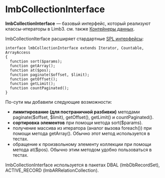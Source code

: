 # lmbCollectionInterface
**lmbCollectionInterface** — базовый интерфейс, который реализуют классы-итераторы в Limb3. см. также [Контейнеры данных](./data_containers.md).

lmbCollectionIterface расширяет стардартные [SPL интерфейсы](http://www.php.net/~helly/php/ext/spl/):

    interface lmbCollectionInterface extends Iterator, Countable, ArrayAccess
    {
      function sort($params);
      function getArray();
      function at($pos);
      function paginate($offset, $limit);
      function getOffset();
      function getLimit();
      function countPaginated();
    }

По-сути мы добавили следующие возможности:

* **лимитирование (для постраничной разбивки)** методами paginate($offset, $limit), getOffset(), getLimit() и countPaginated().
* **сортировка элементов** при помощи метода sort($params).
* получение массива из итератора (аналог вызова foreach()) при помощи метода getArray(). Обычно этот метод используется в тестах.
* обращение к произвольному элементу коллекции при помощи метода at($pos). Обычно этим методом удобно пользоваться в тестах.

lmbCollectionInterface используется в пакетах DBAL (lmbDbRecordSet), ACTIVE_RECORD (lmbARRelationCollection).
